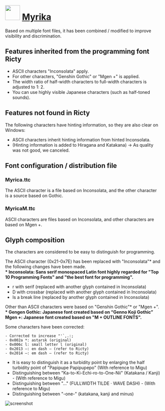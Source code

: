 ﻿# <img src="https://cdn.jsdelivr.net/gh/chtof/chocolatey-packages/automatic/myrica/myrica.png" width="48" height="48"/> [Myrika](https://chocolatey.org/packages/myrica)

Based on multiple font files, it has been combined / modified to improve visibility and discrimination.

## Features inherited from the programming font Ricty
- ASCII characters "Inconsolata" apply.
- For other characters, "Genshin Gothic" or "Mgen +" is applied.
- The width ratio of half-width characters to full-width characters is adjusted to 1: 2.
- You can use highly visible Japanese characters (such as half-toned sounds).

## Features not found in Ricty
The following characters have hinting information, so they are also clear on Windows:
- ASCII characters inherit hinting information from hinted Inconsolata.
- (Hinting information is added to Hiragana and Katakana) -> As quality was not good, we canceled.

## Font configuration / distribution file

### Myrica.ttc
The ASCII character is a file based on Inconsolata, and the other character is a source based on Gothic.

### MyricaM.ttc
ASCII characters are files based on Inconsolata, and other characters are based on Mgen +.

## Glyph composition
The characters are considered to be easy to distinguish for programming.

The ASCII character (0x21-0x7E) has been replaced with "Inconsolata"* and the following changes have been made.  
__* Inconsolata: Sans serif monospaced Latin font highly regarded for "Top 10 Programming Fonts" and "the best font for programming".__

- r with serif (replaced with another glyph contained in Inconsolata)
- D with crossbar (replaced with another glyph contained in Inconsolata)
- Is a break line (replaced by another glyph contained in Inconsolata)

Other than ASCII characters were based on "Genshin Gothic"* or "Mgen +".  
__* Gengen Gothic: Japanese font created based on “Genno Koji Gothic” Mgen +: Japanese font created based on "M + OUTLINE FONTS".__

Some characters have been corrected:

``- Corrected to increase "'`,.:;``  
``- 0x002a *: astarsk (original)``  
``- 0x006c l: small letter l (original)``  
``- 0x2013 –: en dash – (refer to Ricty)``  
``- 0x2014 —: em dash — (refer to Ricty)``  
- It is easy to distinguish it as a turbidity point by enlarging the half turbidity point of "Papipupe Papipupepo" (With reference to Migu)
- Distinguishing between "Ka-to-Ki-Echi-ro-to-One-Nii" (Katakana / Kanji) - (With reference to Migu)
- Distinguishing between "..." (FULLWIDTH TILDE · WAVE DASH) - (With reference to Migu)
- Distinguishing between "-one-" (katakana, kanji and minus)

![screenshot](https://cdn.jsdelivr.net/gh/chtof/chocolatey-packages/automatic/myrica/screenshot.png)